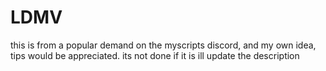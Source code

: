 # LDMV
this is from a popular demand on the myscripts discord, and my own idea, tips would be appreciated. its not done if it is ill update the description
